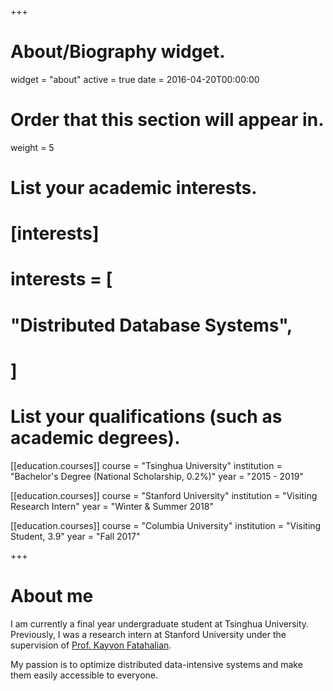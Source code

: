 +++
# About/Biography widget.
widget = "about"
active = true
date = 2016-04-20T00:00:00

# Order that this section will appear in.
weight = 5

# List your academic interests.
# [interests]
#   interests = [
#     "Distributed Database Systems",
#   ]

# List your qualifications (such as academic degrees).
[[education.courses]]
  course = "Tsinghua University" 
  institution = "Bachelor's Degree (National Scholarship, 0.2%)"
  year = "2015 - 2019"

[[education.courses]]
  course = "Stanford University"
  institution = "Visiting Research Intern"
  year = "Winter & Summer 2018"

[[education.courses]]
  course = "Columbia University"
  institution = "Visiting Student, 3.9"
  year = "Fall 2017"
 
+++

# About me

I am currently a final year undergraduate student at Tsinghua University. Previously, I was a research intern at Stanford University under the supervision of [Prof. Kayvon Fatahalian](http://graphics.stanford.edu/~kayvonf/).

My passion is to optimize distributed data-intensive systems and make them easily accessible to everyone.